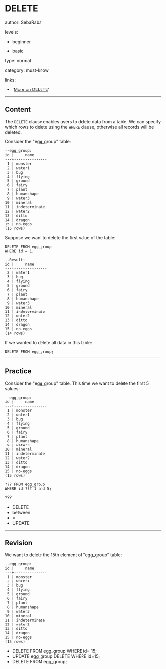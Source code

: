 # DELETE
author: SebaRaba

levels:

  - beginner

  - basic

type: normal

category: must-know

links:

  - '[More on DELETE](http://www.dofactory.com/sql/delete)'

---
## Content

The `DELETE` clause enables users to delete data from a table. We can specify which rows to delete using the `WHERE` clause, otherwise all records will be deleted.

Consider the "egg_group" table:
```
--egg_group:
id |     name      
---+---------------
 1 | monster
 2 | water1
 3 | bug
 4 | flying
 5 | ground
 6 | fairy
 7 | plant
 8 | humanshape
 9 | water3
10 | mineral
11 | indeterminate
12 | water2
13 | ditto
14 | dragon
15 | no-eggs
(15 rows)
```

Suppose we want to delete the first value of the table:
```
DELETE FROM egg_group
WHERE id = 1;

--Result:
id |     name      
---+---------------
 2 | water1
 3 | bug
 4 | flying
 5 | ground
 6 | fairy
 7 | plant
 8 | humanshape
 9 | water3
10 | mineral
11 | indeterminate
12 | water2
13 | ditto
14 | dragon
15 | no-eggs
(14 rows)
```

If we wanted to delete all data in this table:
```
DELETE FROM egg_group;
```


---
## Practice

Consider the "egg_group" table. This time we want to delete the first 5 values:
```
--egg_group:
id |     name      
---+---------------
 1 | monster
 2 | water1
 3 | bug
 4 | flying
 5 | ground
 6 | fairy
 7 | plant
 8 | humanshape
 9 | water3
10 | mineral
11 | indeterminate
12 | water2
13 | ditto
14 | dragon
15 | no-eggs
(15 rows)

??? FROM egg_group
WHERE id ??? 1 and 5;
```
???

* DELETE
* between
* =
* UPDATE

---
## Revision


We want to delete the 15th element of "egg_group" table:
```
--egg_group:
id |     name      
---+---------------
 1 | monster
 2 | water1
 3 | bug
 4 | flying
 5 | ground
 6 | fairy
 7 | plant
 8 | humanshape
 9 | water3
10 | mineral
11 | indeterminate
12 | water2
13 | ditto
14 | dragon
15 | no-eggs
(15 rows)
```


* DELETE FROM egg_group WHERE id= 15;
* UPDATE egg_group DELETE WHERE id=15;
* DELETE FROM egg_group;
